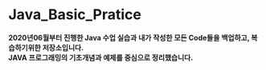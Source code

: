 # Java_Basic_Pratice

**2020년06월부터 진행한 Java 수업 실습과 내가 작성한 모든 Code들을 백업하고, 복습하기위한 저장소입니다.</br>**
**JAVA 프로그래밍의 기초개념과 예제를 중심으로 정리했습니다.**

